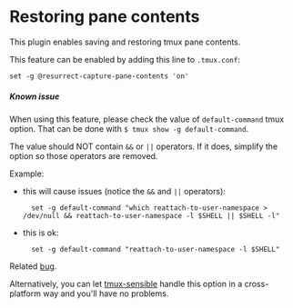 # Restoring pane contents

This plugin enables saving and restoring tmux pane contents.

This feature can be enabled by adding this line to `.tmux.conf`:

    set -g @resurrect-capture-pane-contents 'on'

##### Known issue

When using this feature, please check the value of `default-command`
tmux option. That can be done with `$ tmux show -g default-command`.

The value should NOT contain `&&` or `||` operators. If it does, simplify the
option so those operators are removed.

Example:

- this will cause issues (notice the `&&` and `||` operators):

        set -g default-command "which reattach-to-user-namespace > /dev/null && reattach-to-user-namespace -l $SHELL || $SHELL -l"

- this is ok:

        set -g default-command "reattach-to-user-namespace -l $SHELL"

Related [bug](https://github.com/tmux-plugins/tmux-resurrect/issues/98).

Alternatively, you can let
[tmux-sensible](https://github.com/tmux-plugins/tmux-sensible)
handle this option in a cross-platform way and you'll have no problems.

